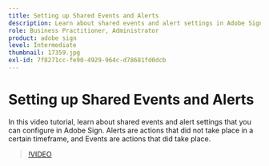 ```yaml
---
title: Setting up Shared Events and Alerts
description: Learn about shared events and alert settings in Adobe Sign
role: Business Practitioner, Administrator
product: adobe sign
level: Intermediate
thumbnail: 17359.jpg
exl-id: 7f8271cc-fe90-4929-964c-d78681fd0dcb
---
```

# Setting up Shared Events and Alerts

In this video tutorial, learn about shared events and alert settings that you can configure in Adobe Sign. Alerts are actions that did not take place in a certain timeframe, and Events are actions that did take place.

>[!VIDEO](https://video.tv.adobe.com/v/17359?hidetitle=true)

